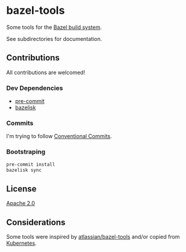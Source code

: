 # bazel-tools

Some tools for the [Bazel build system](https://bazel.build/).

See subdirectories for documentation.

## Contributions

All contributions are welcomed!

### Dev Dependencies

- [pre-commit](https://pre-commit.com/)
- [bazelisk](https://github.com/bazelbuild/bazelisk)

### Commits

I'm trying to follow [Conventional Commits](https://www.conventionalcommits.org/en/v1.0.0/).

### Bootstraping

```sh
pre-commit install
bazelisk sync
```

## License

[Apache 2.0](LICENSE)

## Considerations

Some tools were inspired by [atlassian/bazel-tools](https://github.com/atlassian/bazel-tools) and/or copied from [Kubernetes](https://github.com/kubernetes/kubernetes).
